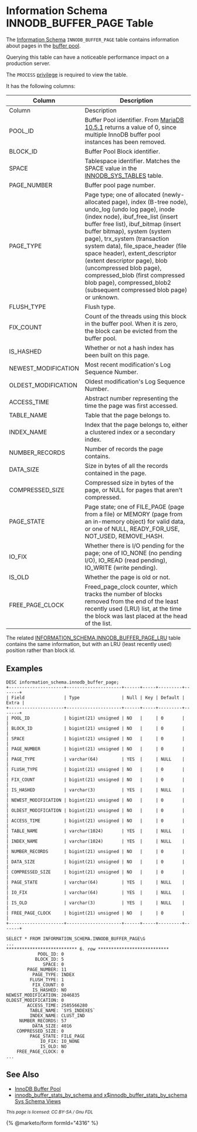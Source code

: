 # Information Schema INNODB\_BUFFER\_PAGE Table

The [Information Schema](../../) `INNODB_BUFFER_PAGE` table contains information about pages in the [buffer pool](../../../../../../../server-usage/storage-engines/innodb/innodb-buffer-pool.md).

Querying this table can have a noticeable performance impact on a production server.

The `PROCESS` [privilege](../../../../../account-management-sql-statements/grant.md) is required to view the table.

It has the following columns:

| Column               | Description                                                                                                                                                                                                                                                                                                                                                                                                                                                                                               |
| -------------------- | --------------------------------------------------------------------------------------------------------------------------------------------------------------------------------------------------------------------------------------------------------------------------------------------------------------------------------------------------------------------------------------------------------------------------------------------------------------------------------------------------------- |
| Column               | Description                                                                                                                                                                                                                                                                                                                                                                                                                                                                                               |
| POOL\_ID             | Buffer Pool identifier. From [MariaDB 10.5.1](https://app.gitbook.com/s/aEnK0ZXmUbJzqQrTjFyb/mariadb-community-server-release-notes/mariadb-10-5-series/mariadb-1051-release-notes) returns a value of 0, since multiple InnoDB buffer pool instances has been removed.                                                                                                                                                                                                                                   |
| BLOCK\_ID            | Buffer Pool Block identifier.                                                                                                                                                                                                                                                                                                                                                                                                                                                                             |
| SPACE                | Tablespace identifier. Matches the SPACE value in the [INNODB\_SYS\_TABLES](information-schema-innodb_sys_tables-table.md) table.                                                                                                                                                                                                                                                                                                                                                                         |
| PAGE\_NUMBER         | Buffer pool page number.                                                                                                                                                                                                                                                                                                                                                                                                                                                                                  |
| PAGE\_TYPE           | Page type; one of allocated (newly-allocated page), index (B-tree node), undo\_log (undo log page), inode (index node), ibuf\_free\_list (insert buffer free list), ibuf\_bitmap (insert buffer bitmap), system (system page), trx\_system (transaction system data), file\_space\_header (file space header), extent\_descriptor (extent descriptor page), blob (uncompressed blob page), compressed\_blob (first compressed blob page), compressed\_blob2 (subsequent compressed blob page) or unknown. |
| FLUSH\_TYPE          | Flush type.                                                                                                                                                                                                                                                                                                                                                                                                                                                                                               |
| FIX\_COUNT           | Count of the threads using this block in the buffer pool. When it is zero, the block can be evicted from the buffer pool.                                                                                                                                                                                                                                                                                                                                                                                 |
| IS\_HASHED           | Whether or not a hash index has been built on this page.                                                                                                                                                                                                                                                                                                                                                                                                                                                  |
| NEWEST\_MODIFICATION | Most recent modification's Log Sequence Number.                                                                                                                                                                                                                                                                                                                                                                                                                                                           |
| OLDEST\_MODIFICATION | Oldest modification's Log Sequence Number.                                                                                                                                                                                                                                                                                                                                                                                                                                                                |
| ACCESS\_TIME         | Abstract number representing the time the page was first accessed.                                                                                                                                                                                                                                                                                                                                                                                                                                        |
| TABLE\_NAME          | Table that the page belongs to.                                                                                                                                                                                                                                                                                                                                                                                                                                                                           |
| INDEX\_NAME          | Index that the page belongs to, either a clustered index or a secondary index.                                                                                                                                                                                                                                                                                                                                                                                                                            |
| NUMBER\_RECORDS      | Number of records the page contains.                                                                                                                                                                                                                                                                                                                                                                                                                                                                      |
| DATA\_SIZE           | Size in bytes of all the records contained in the page.                                                                                                                                                                                                                                                                                                                                                                                                                                                   |
| COMPRESSED\_SIZE     | Compressed size in bytes of the page, or NULL for pages that aren't compressed.                                                                                                                                                                                                                                                                                                                                                                                                                           |
| PAGE\_STATE          | Page state; one of FILE\_PAGE (page from a file) or MEMORY (page from an in-memory object) for valid data, or one of NULL, READY\_FOR\_USE, NOT\_USED, REMOVE\_HASH.                                                                                                                                                                                                                                                                                                                                      |
| IO\_FIX              | Whether there is I/O pending for the page; one of IO\_NONE (no pending I/O), IO\_READ (read pending), IO\_WRITE (write pending).                                                                                                                                                                                                                                                                                                                                                                          |
| IS\_OLD              | Whether the page is old or not.                                                                                                                                                                                                                                                                                                                                                                                                                                                                           |
| FREE\_PAGE\_CLOCK    | Freed\_page\_clock counter, which tracks the number of blocks removed from the end of the least recently used (LRU) list, at the time the block was last placed at the head of the list.                                                                                                                                                                                                                                                                                                                  |

The related [INFORMATION\_SCHEMA.INNODB\_BUFFER\_PAGE\_LRU](information-schema-innodb_buffer_page_lru-table.md) table contains the same information, but with an LRU (least recently used) position rather than block id.

## Examples

```
DESC information_schema.innodb_buffer_page;
+---------------------+---------------------+------+-----+---------+-------+
| Field               | Type                | Null | Key | Default | Extra |
+---------------------+---------------------+------+-----+---------+-------+
| POOL_ID             | bigint(21) unsigned | NO   |     | 0       |       |
| BLOCK_ID            | bigint(21) unsigned | NO   |     | 0       |       |
| SPACE               | bigint(21) unsigned | NO   |     | 0       |       |
| PAGE_NUMBER         | bigint(21) unsigned | NO   |     | 0       |       |
| PAGE_TYPE           | varchar(64)         | YES  |     | NULL    |       |
| FLUSH_TYPE          | bigint(21) unsigned | NO   |     | 0       |       |
| FIX_COUNT           | bigint(21) unsigned | NO   |     | 0       |       |
| IS_HASHED           | varchar(3)          | YES  |     | NULL    |       |
| NEWEST_MODIFICATION | bigint(21) unsigned | NO   |     | 0       |       |
| OLDEST_MODIFICATION | bigint(21) unsigned | NO   |     | 0       |       |
| ACCESS_TIME         | bigint(21) unsigned | NO   |     | 0       |       |
| TABLE_NAME          | varchar(1024)       | YES  |     | NULL    |       |
| INDEX_NAME          | varchar(1024)       | YES  |     | NULL    |       |
| NUMBER_RECORDS      | bigint(21) unsigned | NO   |     | 0       |       |
| DATA_SIZE           | bigint(21) unsigned | NO   |     | 0       |       |
| COMPRESSED_SIZE     | bigint(21) unsigned | NO   |     | 0       |       |
| PAGE_STATE          | varchar(64)         | YES  |     | NULL    |       |
| IO_FIX              | varchar(64)         | YES  |     | NULL    |       |
| IS_OLD              | varchar(3)          | YES  |     | NULL    |       |
| FREE_PAGE_CLOCK     | bigint(21) unsigned | NO   |     | 0       |       |
+---------------------+---------------------+------+-----+---------+-------+
```

```
SELECT * FROM INFORMATION_SCHEMA.INNODB_BUFFER_PAGE\G
...
*************************** 6. row ***************************
            POOL_ID: 0
           BLOCK_ID: 5
              SPACE: 0
        PAGE_NUMBER: 11
          PAGE_TYPE: INDEX
         FLUSH_TYPE: 1
          FIX_COUNT: 0
          IS_HASHED: NO
NEWEST_MODIFICATION: 2046835
OLDEST_MODIFICATION: 0
        ACCESS_TIME: 2585566280
         TABLE_NAME: `SYS_INDEXES`
         INDEX_NAME: CLUST_IND
     NUMBER_RECORDS: 57
          DATA_SIZE: 4016
    COMPRESSED_SIZE: 0
         PAGE_STATE: FILE_PAGE
             IO_FIX: IO_NONE
             IS_OLD: NO
    FREE_PAGE_CLOCK: 0
...
```

## See Also

* [InnoDB Buffer Pool](../../../../../../../server-usage/storage-engines/innodb/innodb-buffer-pool.md)
* [innodb\_buffer\_stats\_by\_schema and x$innodb\_buffer\_stats\_by\_schema Sys Schema Views](https://mariadb.com/kb/en/sys-schema-views-innodb_buffer_stats_by_schema-and-xinnodb_buffer_stats_by_/)

<sub>_This page is licensed: CC BY-SA / Gnu FDL_</sub>

{% @marketo/form formId="4316" %}
